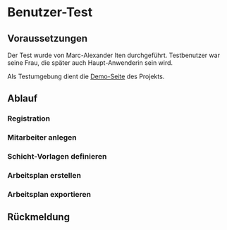 # Benutzer-Test

## Voraussetzungen

Der Test wurde von Marc-Alexander Iten durchgeführt. Testbenutzer war seine Frau, die später auch Haupt-Anwenderin sein wird.

Als Testumgebung dient die [Demo-Seite](https://cas-fee-projekt-2-mbmi.firebaseapp.com/) des Projekts.

## Ablauf

### Registration
### Mitarbeiter anlegen
### Schicht-Vorlagen definieren
### Arbeitsplan erstellen
### Arbeitsplan exportieren

## Rückmeldung
